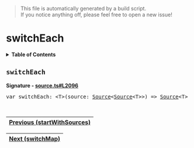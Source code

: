 > This file is automatically generated by a build script.<br>If you notice anything off, please feel free to open a new issue!

# switchEach

<details><summary><b>Table of Contents</b></summary>

1. [<code>switchEach</code>](#switchEach)</details>

## <a name="switchEach"></a><code>switchEach</code>

<b>Signature - [source.ts#L2096](..\/..\/packages\/core\/src\/source.ts#L2096)</b>

<pre>var switchEach: &lt;T&gt;(source: <a href="../03-api-source/00-Source.md#Source-Interface">Source</a>&lt;<a href="../03-api-source/00-Source.md#Source-Interface">Source</a>&lt;T&gt;&gt;) =&gt; <a href="../03-api-source/00-Source.md#Source-Interface">Source</a>&lt;T&gt;</pre><br>

| [Previous \(startWithSources\)](085-startWithSources.md#readme) |
| --- |

<div align="right">

| [Next \(switchMap\)](087-switchMap.md#readme) |
| --- |
</div>
